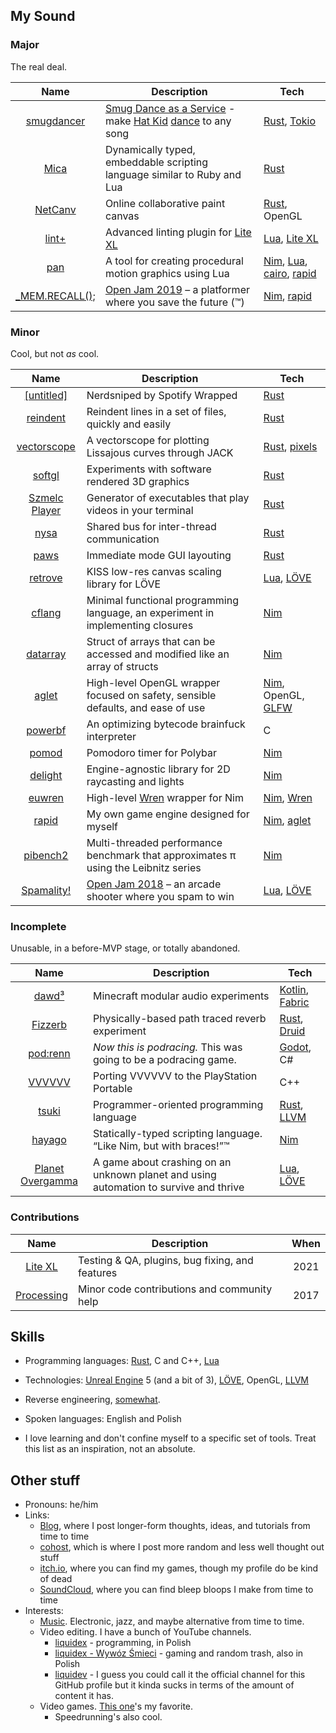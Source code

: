 <!--
  NOTE: If you're reading this and are afraid any of the links lead to rick rolls,
  here's an actual rick roll for you to compare the links against: https://www.youtube.com/watch?v=dQw4w9WgXcQ
  Cheers!

  And don't blame me if you click the link. It's your fault. You're on the internet.
  You should learn to recognize the forbidden link on first sight.
-->

## My Sound
<!-- https://www.youtube.com/watch?v=OzoFHatryJQ -->

### Major

The real deal.

| Name | Description | Tech |
| :-: | --- | --- |
| [smugdancer](https://github.com/liquidev/smugdancer) | [Smug Dance as a Service](https://liquidev.net/smugdancer) - make [Hat Kid](https://hatintime.com) [dance](https://www.youtube.com/watch?v=SHvhps47Lmc) to any song | [Rust], [Tokio] |
| [Mica](https://github.com/liquidev/mica) | Dynamically typed, embeddable scripting language similar to Ruby and Lua | [Rust] |
| [NetCanv](https://github.com/liquidev/netcanv) | Online collaborative paint canvas | [Rust], OpenGL |
| [lint+](https://github.com/liquidev/lintplus) | Advanced <!-- https://www.youtube.com/watch?v=S-3wEC6Fj_8 --> linting plugin for [Lite XL] | [Lua], [Lite XL] |
| [pan](https://github.com/liquidev/pan) | A tool for creating procedural motion graphics using Lua | [Nim], [Lua], [cairo], [rapid] |
| [\_MEM.RECALL();](https://github.com/liquidev/memrecall) | [Open Jam 2019](https://itch.io/jam/open-jam-2019) – a platformer where you save the future (™) | [Nim], [rapid] |

### Minor

Cool, but not _as_ cool.

| Name | Description | Tech |
| :-: | --- | --- |
| [[untitled]](https://github.com/liquidev/nerdsniped-by-spotify-wrapped) | Nerdsniped by Spotify Wrapped | [Rust] |
| [reindent](https://github.com/liquidev/reindent) | Reindent lines in a set of files, quickly and easily | [Rust] |
| [vectorscope](https://github.com/liquidev/vectorscope) | A vectorscope for plotting Lissajous curves through JACK | [Rust], [pixels] |
| [softgl](https://github.com/liquidev/softgl) | Experiments with software rendered 3D graphics | [Rust] |
| [Szmelc Player](https://github.com/liquidev/szmelc-player) | Generator of executables that play videos in your terminal | [Rust] | 
| [nysa](https://github.com/liquidev/nysa) | Shared bus for inter-thread communication | [Rust] |
| [paws](https://github.com/liquidev/paws) | Immediate mode GUI layouting | [Rust] |
| [retrove](https://github.com/liquidev/retrove) | KISS low-res canvas scaling library for LÖVE | [Lua], [LÖVE] |
| [cflang](https://github.com/liquidev/cflang) | Minimal functional programming language, an experiment in implementing closures | [Nim] |
| [datarray](https://github.com/liquidev/datarray) | Struct of arrays that can be accessed and modified like an array of structs | [Nim] |
| [aglet] | High-level OpenGL wrapper focused on safety, sensible defaults, and ease of use | [Nim], OpenGL, [GLFW] |
| [powerbf](https://github.com/liquidev/powerbf) | An optimizing bytecode brainfuck interpreter | C |
| [pomod](https://github.com/liquidev/pomod) | Pomodoro timer for Polybar | [Nim] |
| [delight](https://github.com/liquidev/delight) | Engine-agnostic library for 2D raycasting and lights | [Nim] |
| [euwren](https://github.com/liquidev/euwren) | High-level [Wren] wrapper for Nim | [Nim], [Wren] |
| [rapid] | My own game engine designed for myself | [Nim], [aglet] |
| [pibench2](https://github.com/liquidev/pibench2) | Multi-threaded performance benchmark that approximates π using the Leibnitz series | [Nim] |
| [Spamality!](https://github.com/liquidev/spamality) | [Open Jam 2018](https://itch.io/jam/open-jam-2018) – an arcade shooter where you spam to win | [Lua], [LÖVE] |

### Incomplete

Unusable, in a before-MVP stage, or totally abandoned.

| Name | Description | Tech |
| :-: | --- | --- |
| [dawd³](https://github.com/liquidev/dawd3) | Minecraft modular audio experiments | [Kotlin], [Fabric] |
| [Fizzerb](https://github.com/liquidev/fizzerb) | Physically-based path traced reverb experiment | [Rust], [Druid] |
| [pod:renn](https://github.com/liquidev/podrenn) | _Now this is podracing._ This was going to be a podracing game. | [Godot], C# |
| [VVVVVV](https://github.com/liquidev/VVVVVV) | Porting VVVVVV to the PlayStation Portable | C++ |
| [tsuki](https://github.com/liquidev/tsuki) | Programmer-oriented programming language | [Rust], [LLVM] |
| [hayago](https://github.com/liquidev/hayago) | Statically-typed scripting language. “Like Nim, but with braces!”™ | [Nim] |
| [Planet Overgamma](https://github.com/liquidev/planet-overgamma) | A game about crashing on an unknown planet and using automation to survive and thrive | [Lua], [LÖVE] |

### Contributions

| Name | Description | When |
| :-: | --- | :-:
| [Lite XL] | Testing & QA, plugins, bug fixing, and features | 2021 |
| [Processing] | Minor code contributions and community help | 2017 |

  [Godot]: https://godotengine.org/
  [Fabric]: https://fabricmc.net/
  [Kotlin]: https://kotlinlang.org/
  [pixels]: https://github.com/parasyte/pixels
  [Lite XL]: https://lite-xl.com/
  [cairo]: https://www.cairographics.org/
  [rapid]: https://github.com/liquidev/rapid
  [LÖVE]: https://love2d.org
  [GLFW]: https://glfw.org
  [Wren]: https://wren.io
  [aglet]: https://github.com/liquidev/aglet
  [LLVM]: https://llvm.org
  [Tokio]: https://github.com/tokio-rs/tokio
  [Druid]: https://github.com/linebender/druid/
  [Processing]: https://processing.org/

## Skills

- Programming languages: [Rust], C and C++, [Lua]
- Technologies: [Unreal Engine] 5 (and a bit of 3), [LÖVE], OpenGL, [LLVM]
- Reverse engineering, [somewhat](https://github.com/liquidev/abit).
- Spoken languages: English and Polish
- I love learning and don't confine myself to a specific set of tools. Treat this list as an inspiration, not an absolute.

  [Nim]: https://nim-lang.org
  [Rust]: https://rust-lang.org
  [Lua]: https://lua.org
  [Unreal Engine]: https://www.unrealengine.com/

## Other stuff

- Pronouns: he/him
- Links:
  - [Blog](https://liquidev.net), where I post longer-form thoughts, ideas, and tutorials from time to time
  - [cohost](https://cohost.org/liquidev), which is where I post more random and less well thought out stuff
  - [itch.io](https://liquidev.itch.io/), where you can find my games, though my profile do be kind of dead
  - [SoundCloud](https://soundcloud.com/daknus), where you can find bleep bloops I make from time to time
- Interests:
  - [Music](https://open.spotify.com/playlist/6p7oUlrfwlKEZCYwJP4Wb5). Electronic, jazz, and maybe alternative from time to time.
  - Video editing. I have a bunch of YouTube channels.
    - [liquidex](https://www.youtube.com/@liquidexw) - programming, in Polish
    - [liquidex - Wywóz Śmieci](https://www.youtube.com/@liquidexspzoo) - gaming and random trash, <!-- the channel name is literally "garbage disposal" --> also in Polish
    - [liquidev](https://www.youtube.com/@liquidev) - I guess you could call it the official channel for this GitHub profile but it kinda sucks in terms of the amount of content it has.
  - Video games. [This one](https://hatintime.com)'s my favorite.
    - Speedrunning's also cool.

<!-- hello there lurker! glad to see you.
     <del>i didn't put any easter eggs here yet, check back later.</del>
     in case you're reading this, stay tuned for Polaris, but keep this a secret. ❤️ love from Poland -->

